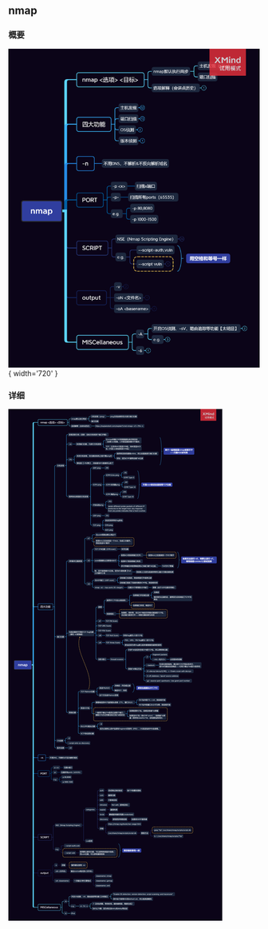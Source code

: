 ## nmap

### 概要
![xmind](../static/img/MindMap/nmap_outline.png){ width='720' }

### 详细
![xmind](../static/img/MindMap/nmap.png)